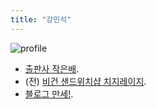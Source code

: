 ```yaml
---
title: "강민석"
---
```


![profile](https://cdn.uploads.micro.blog/140962/2024/profile-pic-1.webp)

- [출판사 작은배](https://jagunbae.com/about/).
- (전) [비건 샌드위치샵 치지레이지](https://reviews.cheesylazy.com/).
- [블로그 만세!](http://blogmansae.com/).